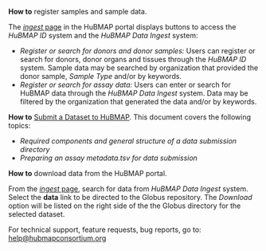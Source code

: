 **How to** register samples and sample data.

The [*ingest* page](https://ingest.hubmapconsortium.org) in the HuBMAP portal displays buttons to access the *HuBMAP ID* system and the *HuBMAP Data Ingest* system:

- *Register or search for donors and donor samples:*
Users can register or search for donors, donor organs and tissues through the *HuBMAP ID* system. Sample data may be searched by organization that provided the donor sample, *Sample Type* and/or by keywords.
- *Register or search for assay data:*
Users can enter or search for HuBMAP data through the *HuBMAP Data Ingest* system. Data may be filtered by the organization that generated the data and/or by keywords.

**How to** [Submit a Dataset to HuBMAP](https://github.com/hubmapconsortium/portal-ui/blob/master/context/app/markdown/docs/Submitting_a_Dataset.md).
This document covers the following topics:

- *Required components and general structure of a data submission directory*
- *Preparing an assay metadata.tsv for data submission*


**How to** download data from the HuBMAP portal.

From the [*ingest* page](https://ingest.hubmapconsortium.org), search for data from *HuBMAP Data Ingest* system. Select the **data** link to be directed to the Globus repository. The *Download* option will be listed on the right side of the the Globus directory for the selected dataset.


For technical support, feature requests, bug reports, go to:
help@hubmapconsortium.org
